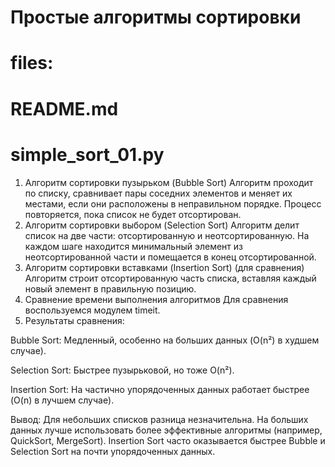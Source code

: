 # Простые алгоритмы сортировки

# files:
# README.md
# simple_sort_01.py

1. Алгоритм сортировки пузырьком (Bubble Sort)
Алгоритм проходит по списку, сравнивает пары соседних элементов 
и меняет их местами, если они расположены в неправильном порядке. 
Процесс повторяется, пока список не будет отсортирован.
2. Алгоритм сортировки выбором (Selection Sort)
Алгоритм делит список на две части: отсортированную и 
неотсортированную. На каждом шаге находится минимальный элемент 
из неотсортированной части и помещается в конец отсортированной.
3. Алгоритм сортировки вставками (Insertion Sort) (для сравнения)
Алгоритм строит отсортированную часть списка, вставляя каждый новый 
элемент в правильную позицию.
4. Сравнение времени выполнения алгоритмов
Для сравнения воспользуемся модулем timeit.
5. Результаты сравнения:

Bubble Sort: Медленный, особенно на больших данных (O(n²) 
в худшем случае).

Selection Sort: Быстрее пузырьковой, но тоже O(n²).

Insertion Sort: На частично упорядоченных данных работает 
быстрее (O(n) в лучшем случае).

Вывод:
Для небольших списков разница незначительна.
На больших данных лучше использовать более эффективные алгоритмы 
(например, QuickSort, MergeSort).
Insertion Sort часто оказывается быстрее Bubble и 
Selection Sort на почти упорядоченных данных.
